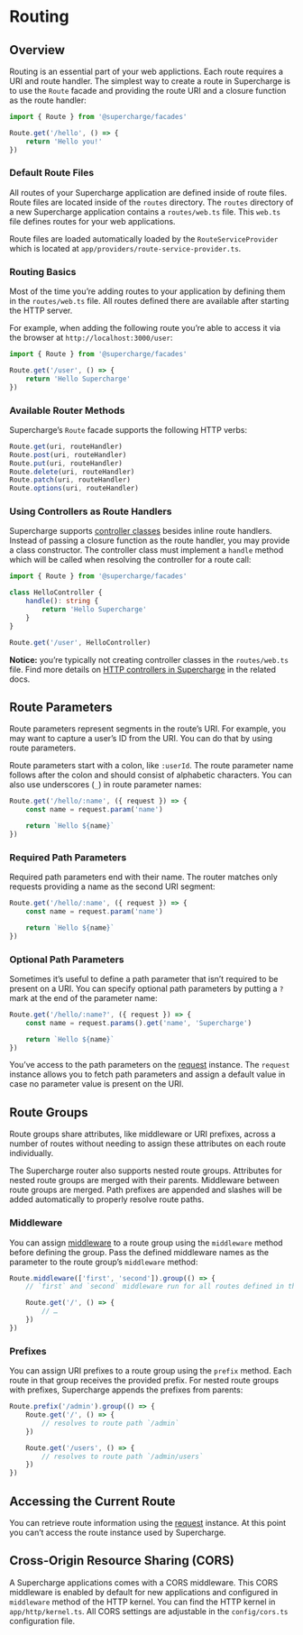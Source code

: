 # Routing


## Overview
Routing is an essential part of your web applictions. Each route requires a URI and route handler. The simplest way to create a route in Supercharge is to use the `Route` facade and providing the route URI and a closure function as the route handler:

```ts
import { Route } from '@supercharge/facades'

Route.get('/hello', () => {
    return 'Hello you!'
})
```


### Default Route Files
All routes of your Supercharge application are defined inside of route files. Route files are located inside of the `routes` directory. The `routes` directory of a new Supercharge application contains a `routes/web.ts` file. This `web.ts` file defines routes for your web applications.

Route files are loaded automatically loaded by the `RouteServiceProvider` which is located at `app/providers/route-service-provider.ts`.


### Routing Basics
Most of the time you’re adding routes to your application by defining them in the `routes/web.ts` file. All routes defined there are available after starting the HTTP server.

For example, when adding the following route you’re able to access it via the browser at `http://localhost:3000/user`:

```ts
import { Route } from '@supercharge/facades'

Route.get('/user', () => {
    return 'Hello Supercharge'
})
```


### Available Router Methods
Supercharge’s `Route` facade supports the following HTTP verbs:

```ts
Route.get(uri, routeHandler)
Route.post(uri, routeHandler)
Route.put(uri, routeHandler)
Route.delete(uri, routeHandler)
Route.patch(uri, routeHandler)
Route.options(uri, routeHandler)
```


### Using Controllers as Route Handlers
Supercharge supports [controller classes](/docs/{{version}}/controllers) besides inline route handlers. Instead of passing a closure function as the route handler, you may provide a class constructor. The controller class must implement a `handle` method which will be called when resolving the controller for a route call:

```ts
import { Route } from '@supercharge/facades'

class HelloController {
    handle(): string {
        return 'Hello Supercharge'
    }
}

Route.get('/user', HelloController)
```

**Notice:** you’re typically not creating controller classes in the `routes/web.ts` file. Find more details on [HTTP controllers in Supercharge](/docs/{{version}}/controllers) in the related docs.


## Route Parameters
Route parameters represent segments in the route’s URI. For example, you may want to capture a user’s ID from the URI. You can do that by using route parameters.

Route parameters start with a colon, like `:userId`. The route parameter name follows after the colon and should consist of alphabetic characters. You can also use underscores (`_`) in route parameter names:

```ts
Route.get('/hello/:name', ({ request }) => {
    const name = request.param('name')

    return `Hello ${name}`
})
```


### Required Path Parameters
Required path parameters end with their name. The router matches only requests providing a name as the second URI segment:

```ts
Route.get('/hello/:name', ({ request }) => {
    const name = request.param('name')

    return `Hello ${name}`
})
```


### Optional Path Parameters
Sometimes it’s useful to define a path parameter that isn’t required to be present on a URI. You can specify optional path parameters by putting a `?` mark at the end of the parameter name:

```ts
Route.get('/hello/:name?', ({ request }) => {
    const name = request.params().get('name', 'Supercharge')

    return `Hello ${name}`
})
```

You’ve access to the path parameters on the [request](/docs/{{version}}/requests) instance. The `request` instance allows you to fetch path parameters and assign a default value in case no parameter value is present on the URI.


## Route Groups
Route groups share attributes, like middleware or URI prefixes, across a number of routes without needing to assign these attributes on each route individually.

The Supercharge router also supports nested route groups. Attributes for nested route groups are merged with their parents. Middleware between route groups are merged. Path prefixes are appended and slashes will be added automatically to properly resolve route paths.


### Middleware
You can assign [middleware](/docs/{{version}}/middleware) to a route group using the `middleware` method before defining the group. Pass the defined middleware names as the parameter to the route group’s `middleware` method:

```ts
Route.middleware(['first', 'second']).group(() => {
    // `first` and `second` middleware run for all routes defined in this group

    Route.get('/', () => {
        // …
    })
})
```


### Prefixes
You can assign URI prefixes to a route group using the `prefix` method. Each route in that group receives the provided prefix. For nested route groups with prefixes, Supercharge appends the prefixes from parents:

```ts
Route.prefix('/admin').group(() => {
    Route.get('/', () => {
        // resolves to route path `/admin`
    })

    Route.get('/users', () => {
        // resolves to route path `/admin/users`
    })
})
```


## Accessing the Current Route
You can retrieve route information using the [request](/docs/requests) instance. At this point you can’t access the route instance used by Supercharge.


## Cross-Origin Resource Sharing (CORS)
A Supercharge applications comes with a CORS middleware. This CORS middleware is enabled by default for new applications and configured in `middleware` method of the HTTP kernel. You can find the HTTP kernel in `app/http/kernel.ts`. All CORS settings are adjustable in the `config/cors.ts` configuration file.



